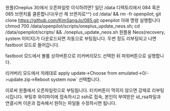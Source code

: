 원플(Oneplus 3t)에서 오픈파일럿 이식하려면?
일단 /data 디렉토리에서 084 혹은 085 브렌치를 클론합니다(우선 제 브렌치로^^)
cd /data/ && rm -fr openpilot; git clone https://github.com/KimSangJo/085.git openpilot
아래 명령 실행합니다
chmod 700 /data/openpilot/scripts/oneplus_update_neos.sh;
cd /data/openpilot/scripts/ && ./oneplus_update_neos.sh
원플용 Neos(recovery, system 이미지)가 다운로드되면 자동으로 부팅됩니다. 두번 정도 리부팅되고 나면 fastboot 모드로 들어갑니다.

fastboot 모드에서 볼륨 상하버튼으로 리커버리모드 선택한 뒤 파워버튼으로 실행합니다.

리커버리 모드에서 차례대로 apply update->Choose from emulated->0/->update.zip->Reboot system now` 선택합니다.

이로써 원플에서 오픈파일럿으로 부팅됩니다. 터치버튼이 먹히지 않으면 강제로 리부팅시킵니다. 부팅후 와이파이에 접속하시고 ssh로 접속, 본인이 부여받은 id_rsa파일과 연결시켜 이온과 접속해서 원하는 파일들 수정하시면 됩니다.